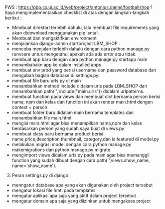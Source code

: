 PWS : https://pbp.cs.ui.ac.id/web/project/antonius.daniel/footballshop
1 Saya mengimplementasikan checklist di atas dengan langkah-langkah berikut : 
  - Mmebuat direktori terlebih dahulu, lalu membuat file requirements yang akan didownload menggunakan pip isntall.
  - Membuat dan mengaktifkan environment
  - menjalankan django-admin startproject LBM_SHOP .
  - mencoba menjalan terlebih dahalu dengan cara python manage.py runvsere untuk mengetahui apakah ada ada error atau tidak.
  - membuat app baru dengan cara python manage.py startapp main
  - menambahakn app ke dalam installed apps
  - membuat env prod yang berisi username dan password database dan mengubah bagian database di settings.py.
  - membuat file baru urls.py di main
  - menambahkan method include didalam urls pada LBM_SHOP dan menambahkan path('', include("main.urls")) didalam urlpatterns.
  - membuat function pada views dan membuat dict bernama person berisi nama, npm dan kelas dan function ini akan render main.html dengen context = person
  - membuat folder baru didalam main bernama templates dan menambahkan file main.html
  - mengisi main.html agar bisa menampilkan nama,npm dan kelas berdasarkan person yang sudah saya buat di views.py
  - membuat class baru bernama product berisi name,price,description,thumbnail, category,dan is featured di model.py
  - melakukan migrasi model dengan cara python manage.py makemigrations dan python manage.py migrate.
  - mengimport views didalam urls.py pada main agar bisa memanggil function yang sudah dibuat dengan cara path('',views.show_name, name='show_name').
3. Peran settings.py di django :
  - menngatur database apa yang akan digunakan oleh project tersebut
  - mengatur lokasi file hmtl pada templates
  - mengatur aplikasi apa saja yang aktif dalam project tersebut
  - mengatur domain apa saja yang diizinkan untuk mengakses project
